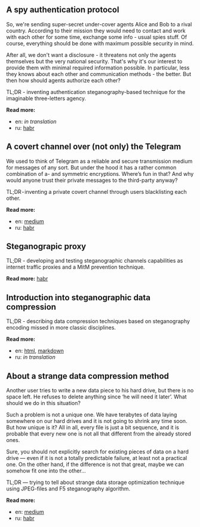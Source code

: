 ## A spy authentication protocol
So, we're sending super-secret under-cover agents Alice and Bob to a rival country. According to their mission they would need to contact and work with each other for some time, exchange some info - usual spies stuff. Of course, everything should be done with maximum possible security in mind.

After all, we don't want a disclosure - it threatens not only the agents themselves but the very national security. That's why it's our interest to provide them with minimal required information possible. In particular, less they knows about each other and communication methods - the better. But then how should agents authorize each other?

TL;DR - inventing authentication steganography-based technique for the imaginable three-letters agency.

**Read more:**

- en: *in translation*
- ru: [habr](https://habr.com/ru/post/456670/)

  
## A covert channel over (not only) the Telegram
We used to think of Telegram as a reliable and secure transmission medium for messages of any sort. But under the hood it has a rather common combination of a- and symmetric encryptions. Where’s fun in that? And why would anyone trust their private messages to the third-party anyway?

TL;DR - inventing a private covert channel through users blacklisting each other.

**Read more:**

- en: [medium](https://medium.com/@labunskya/secret-telegrams-bdd2035b6e84)
- ru: [habr](https://habr.com/ru/post/451954)


## Steganograpic proxy
TL;DR - developing and testing steganographic channels capabilities as internet traffic proxies and a MitM prevention technique.

**Read more:** [habr](https://habr.com/ru/post/319148/)


## Introduction into steganographic data compression
TL;DR - describing data compression techniques based on steganography encoding missed in more classic disciplines.

**Read more:** 

- en: [html](compression), [markdown](compression/index.md)
- ru: *in translation*

  
## About a strange data compression method
Another user tries to write a new data piece to his hard drive, but there is no space left. He refuses to delete anything since ‘he will need it later’. What should we do in this situation?

Such a problem is not a unique one. We have terabytes of data laying somewhere on our hard drives and it is not going to shrink any time soon. But how unique is it? All in all, every file is just a bit sequence, and it is probable that every new one is not all that different from the already stored ones.

Sure, you should not explicitly search for existing pieces of data on a hard drive — even if it is not a totally predictable failure, at least not a practical one. On the other hand, if the difference is not that great, maybe we can somehow fit one into the other…


TL;DR — trying to tell about strange data storage optimization technique using JPEG-files and F5 steganography algorithm.

**Read more:**  

- en: [medium](https://medium.com/@labunskya/about-a-strange-data-compression-method-4d0d9d2e5714)
- ru: [habr](https://habr.com/ru/post/453332/)


